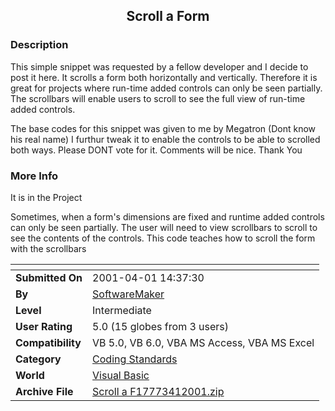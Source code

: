 ﻿<div align="center">

## Scroll a Form


</div>

### Description

This simple snippet was requested by a fellow developer and I decide to post it here. It scrolls a form both horizontally and vertically. Therefore it is great for projects where run-time added controls can only be seen partially. The scrollbars will enable users to scroll to see the full view of run-time added controls.

The base codes for this snippet was given to me by Megatron (Dont know his real name) I furthur tweak it to enable the controls to be able to scrolled both ways. Please DONT vote for it. Comments will be nice. Thank You
 
### More Info
 
It is in the Project

Sometimes, when a form's dimensions are fixed and runtime added controls can only be seen partially. The user will need to view scrollbars to scroll to see the contents of the controls. This code teaches how to scroll the form with the scrollbars


<span>             |<span>
---                |---
**Submitted On**   |2001-04-01 14:37:30
**By**             |[SoftwareMaker](https://github.com/Planet-Source-Code/PSCIndex/blob/master/ByAuthor/softwaremaker.md)
**Level**          |Intermediate
**User Rating**    |5.0 (15 globes from 3 users)
**Compatibility**  |VB 5\.0, VB 6\.0, VBA MS Access, VBA MS Excel
**Category**       |[Coding Standards](https://github.com/Planet-Source-Code/PSCIndex/blob/master/ByCategory/coding-standards__1-43.md)
**World**          |[Visual Basic](https://github.com/Planet-Source-Code/PSCIndex/blob/master/ByWorld/visual-basic.md)
**Archive File**   |[Scroll a F17773412001\.zip](https://github.com/Planet-Source-Code/softwaremaker-scroll-a-form__1-22059/archive/master.zip)








